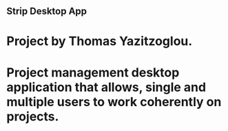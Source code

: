 ## Strip Desktop App

# Project by Thomas Yazitzoglou.
# Project management desktop application that allows, single and multiple users to work coherently on projects.